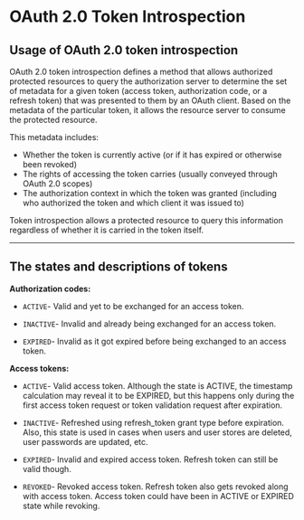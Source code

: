 # OAuth 2.0 Token Introspection

## Usage of OAuth 2.0 token introspection

OAuth 2.0 token introspection defines a method that allows authorized protected resources to query the authorization server
to determine the set of metadata for a given token (access token, authorization code, or a refresh token) that was presented to them by 
an OAuth client. Based on the metadata of the particular token, it allows the resource server to consume the 
protected resource.
 

This metadata includes:

- Whether the token is currently active (or if it has expired or otherwise been revoked)
- The rights of accessing the token carries (usually conveyed through OAuth 2.0 scopes)
- The authorization context in which the token was granted (including who authorized the token and which client it was issued to)

Token introspection allows a protected resource to query this information regardless of whether it is carried in the token itself.

---

## The states and descriptions of tokens

**Authorization codes:**

- `ACTIVE`- Valid and yet to be exchanged for an access token.

- `INACTIVE`- Invalid and already being exchanged for an access token.

- `EXPIRED`-  Invalid as it got expired before being exchanged to an access token.


**Access tokens:**

- `ACTIVE`- Valid access token. Although the state is ACTIVE, the timestamp calculation may reveal it to be EXPIRED, 
               but this happens only during the first access token request or token validation request after expiration.
               
- `INACTIVE`- Refreshed using refresh_token grant type before expiration. Also, this state is used in cases when users 
               and user stores are deleted, user passwords are updated, etc.
               
- `EXPIRED`- Invalid and expired access token. Refresh token can still be valid though.

- `REVOKED`- Revoked access token. Refresh token also gets revoked along with access token.
               Access token could have been in ACTIVE or EXPIRED state while revoking.

